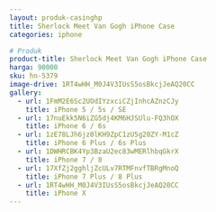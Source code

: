 ```yaml
---
layout: produk-casinghp
title: Sherlock Meet Van Gogh iPhone Case
categories: iphone

# Produk
product-title: Sherlock Meet Van Gogh iPhone Case
harga: 90000
sku: hn-5379
image-drive: 1RT4wHH_M0J4V3IUsS5osBkcjJeAQ20CC
gallery:
  - url: 1FmM2E6Sc2UOdIYzxciCZjInhcAZnzCJy
    title: iPhone 5 / 5s / SE
  - url: 17nuEkk5N6iZG5dj4KM6HJSUlu-FQ3hOX
    title: iPhone 6 / 6s
  - url: 1zE78LJh6jz0lKH9ZpC1zU5g20ZY-M1cZ
    title: iPhone 6 Plus / 6s Plus
  - url: 1DWHRCBK4Yp3BzaU2ec83wMERlhbqGkrX
    title: iPhone 7 / 8
  - url: 17XfZj2gghljZcULv7RTMFnvfTBRgMnoQ
    title: iPhone 7 Plus / 8 Plus
  - url: 1RT4wHH_M0J4V3IUsS5osBkcjJeAQ20CC
    title: iPhone X
---
```


